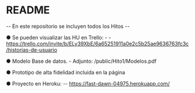 # README

-- En este repositorio se incluyen todos los Hitos --


● Se pueden visualizar las HU en Trello:
    - - https://trello.com/invite/b/ELy39XbE/6a65251911a0e2c5b25ae9636763fc3c/historias-de-usuario

● Modelo Base de datos.
    - Adjunto: /public/Hito1/Modelos.pdf

● Prototipo de alta fidelidad incluida en la página


● Proyecto en Heroku:
    --  https://fast-dawn-04975.herokuapp.com/

